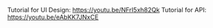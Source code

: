 Tutorial for UI Design: https://youtu.be/NFrI5xh82Qk
Tutorial for API: https://youtu.be/eAbKK7JNxCE
